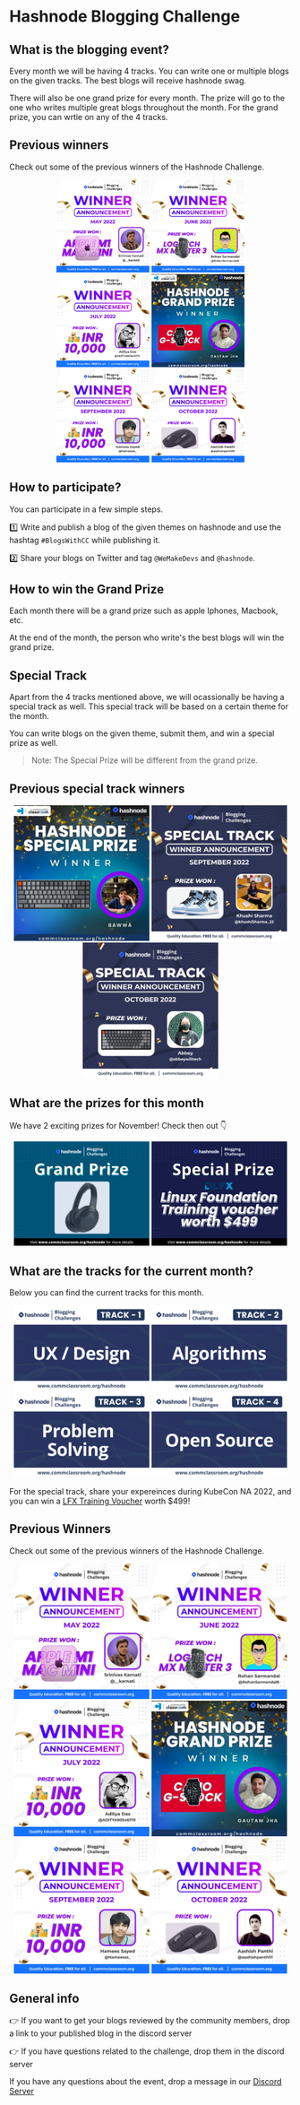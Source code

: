 # Hashnode Blogging Challenge

## What is the blogging event?

Every month we will be having 4 tracks. You can write one or multiple blogs on the given tracks. The best blogs will receive hashnode swag.

There will also be one grand prize for every month. The prize will go to the one who writes multiple great blogs throughout the month. For the grand prize, you can wrtie on any of the 4 tracks.

## Previous winners

Check out some of the previous winners of the Hashnode Challenge.

<p align="center">
    
  <img width="33%" src="../assets/hashnode/Winner_May.jpg" />
  <img width="33%" src="../assets/hashnode/Winner_June.jpg" />
  <img width="33%" src="../assets/hashnode/Winner_July.jpg" />
  <img width="33%" src="../assets/hashnode/Winner_August.jpg" />
  <img width="33%" src="../assets/hashnode/Winner_September.jpg" />
  <img width="33%" src="../assets/hashnode/Winner_October.jpg" />
</p>

## How to participate?

You can participate in a few simple steps.

:one: Write and publish a blog of the given themes on hashnode and use the hashtag `#BlogsWithCC` while publishing it.

:two: Share your blogs on Twitter and tag `@WeMakeDevs` and `@hashnode`.

## How to win the Grand Prize
Each month there will be a grand prize such as apple Iphones, Macbook, etc.

At the end of the month, the person who write's the best blogs will win the grand prize.

## Special Track
Apart from the 4 tracks mentioned above, we will ocassionally be having a special track as well. This special track will be based on a certain theme for the month. 

You can write blogs on the given theme, submit them, and win a special prize as well. 

> Note: The Special Prize will be different from the grand prize.

## Previous special track winners
<p align="center">
  <img width="48%" src="../assets/hashnode/Special_August.jpg" />
  <img width="48%" src="../assets/hashnode/Special_September.jpg" />
  <img width="48%" src="../assets/hashnode/Special_October.jpg" />
</p>

## What are the prizes for this month

We have 2 exciting prizes for November! Check then out :point_down:

<p align="center">
    
  <img width="48%" src="../assets/hashnode/Grand_Prize.png" />
  <img width="48%" src="../assets/hashnode/Special_Prize.png" />
</p>

## What are the tracks for the current month?
Below you can find the current tracks for this month.
<p align="center">
  <img width="48%" src="../assets/hashnode/Track_1.png" />
  <img width="48%" src="../assets/hashnode/Track_2.png" />
  <img width="48%" src="../assets/hashnode/Track_3.png" />
  <img width="48%" src="../assets/hashnode/Track_4.png" />
</p>

For the special track, share your expereinces during KubeCon NA 2022, and you can win a [LFX Training Voucher](https://lfx.linuxfoundation.org/tools/training-portal/) worth $499!

## Previous Winners

Check out some of the previous winners of the Hashnode Challenge.

<p align="center">
    
  <img width="48%" src="../assets/hashnode/Winner_May.jpg" />
  <img width="48%" src="../assets/hashnode/Winner_June.jpg" />
  <img width="48%" src="../assets/hashnode/Winner_July.jpg" />
  <img width="48%" src="../assets/hashnode/Winner_August.jpg" />
  <img width="48%" src="../assets/hashnode/Winner_September.jpg" />
  <img width="48%" src="../assets/hashnode/Winner_October.jpg" />
</p>

## General info
👉 If you want to get your blogs reviewed by the community members, drop a link to your published blog in the discord server

👉 If you have questions related to the challenge, drop them in the discord server

If you have any questions about the event, drop a message in our [Discord Server](https://discord.com/invite/wemakedevs) 

